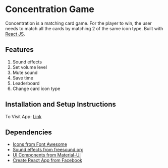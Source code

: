 # Concentration Game

Concentration is a matching card game. For the player to win, the user needs to match all the cards by matching 2 of the same icon type. Built with [React JS](https://reactjs.org).

## Features
  1. Sound effects
  2. Set volume level
  3. Mute sound
  4. Save time
  5. Leaderboard
  6. Change card icon type

## Installation and Setup Instructions
To Visit App:
  [Link](https://davidscicluna.github.io/react-concentration/#/)

## Dependencies
  * [Icons from Font Awesome](https://fontawesome.com)
  * [Sound effects from freesound.org](https://freesound.org)
  * [UI Components from Material-UI](https://material-ui.com)
  * [Create React App from Facebook](https://create-react-app.dev)
